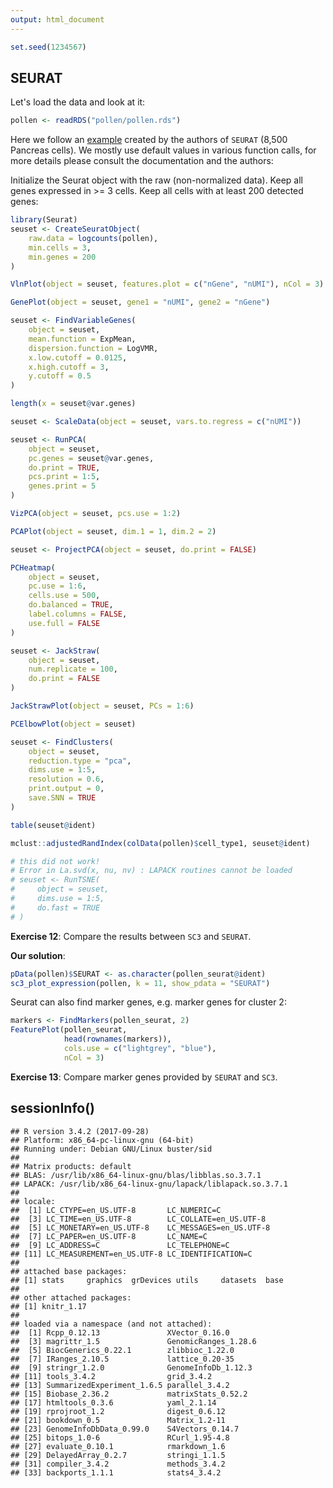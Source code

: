 ```yaml
---
output: html_document
---
```





```r
set.seed(1234567)
```

## SEURAT

Let's load the data and look at it:

```r
pollen <- readRDS("pollen/pollen.rds")
```

Here we follow an [example](http://satijalab.org/seurat/get_started.html) created by the authors of `SEURAT` (8,500 Pancreas cells). We mostly use default values in various function calls, for more details please consult the documentation and the authors:





Initialize the Seurat object with the raw (non-normalized data).  Keep all genes expressed in >= 3 cells. Keep all cells with at least 200 detected genes:

```r
library(Seurat)
seuset <- CreateSeuratObject(
    raw.data = logcounts(pollen), 
    min.cells = 3, 
    min.genes = 200
)

VlnPlot(object = seuset, features.plot = c("nGene", "nUMI"), nCol = 3)

GenePlot(object = seuset, gene1 = "nUMI", gene2 = "nGene")

seuset <- FindVariableGenes(
    object = seuset, 
    mean.function = ExpMean, 
    dispersion.function = LogVMR, 
    x.low.cutoff = 0.0125, 
    x.high.cutoff = 3, 
    y.cutoff = 0.5
)

length(x = seuset@var.genes)

seuset <- ScaleData(object = seuset, vars.to.regress = c("nUMI"))

seuset <- RunPCA(
    object = seuset, 
    pc.genes = seuset@var.genes, 
    do.print = TRUE, 
    pcs.print = 1:5, 
    genes.print = 5
)

VizPCA(object = seuset, pcs.use = 1:2)

PCAPlot(object = seuset, dim.1 = 1, dim.2 = 2)

seuset <- ProjectPCA(object = seuset, do.print = FALSE)

PCHeatmap(
    object = seuset, 
    pc.use = 1:6, 
    cells.use = 500, 
    do.balanced = TRUE, 
    label.columns = FALSE,
    use.full = FALSE
)

seuset <- JackStraw(
    object = seuset, 
    num.replicate = 100, 
    do.print = FALSE
)

JackStrawPlot(object = seuset, PCs = 1:6)

PCElbowPlot(object = seuset)

seuset <- FindClusters(
    object = seuset, 
    reduction.type = "pca", 
    dims.use = 1:5, 
    resolution = 0.6, 
    print.output = 0, 
    save.SNN = TRUE
)

table(seuset@ident)

mclust::adjustedRandIndex(colData(pollen)$cell_type1, seuset@ident)

# this did not work!
# Error in La.svd(x, nu, nv) : LAPACK routines cannot be loaded
# seuset <- RunTSNE(
#     object = seuset, 
#     dims.use = 1:5, 
#     do.fast = TRUE
# )
```

__Exercise 12__: Compare the results between `SC3` and `SEURAT`.

__Our solution__:

```r
pData(pollen)$SEURAT <- as.character(pollen_seurat@ident)
sc3_plot_expression(pollen, k = 11, show_pdata = "SEURAT")
```


Seurat can also find marker genes, e.g. marker genes for cluster 2:

```r
markers <- FindMarkers(pollen_seurat, 2)
FeaturePlot(pollen_seurat, 
            head(rownames(markers)), 
            cols.use = c("lightgrey", "blue"), 
            nCol = 3)
```

__Exercise 13__: Compare marker genes provided by `SEURAT` and `SC3`.

## sessionInfo()


```
## R version 3.4.2 (2017-09-28)
## Platform: x86_64-pc-linux-gnu (64-bit)
## Running under: Debian GNU/Linux buster/sid
## 
## Matrix products: default
## BLAS: /usr/lib/x86_64-linux-gnu/blas/libblas.so.3.7.1
## LAPACK: /usr/lib/x86_64-linux-gnu/lapack/liblapack.so.3.7.1
## 
## locale:
##  [1] LC_CTYPE=en_US.UTF-8       LC_NUMERIC=C              
##  [3] LC_TIME=en_US.UTF-8        LC_COLLATE=en_US.UTF-8    
##  [5] LC_MONETARY=en_US.UTF-8    LC_MESSAGES=en_US.UTF-8   
##  [7] LC_PAPER=en_US.UTF-8       LC_NAME=C                 
##  [9] LC_ADDRESS=C               LC_TELEPHONE=C            
## [11] LC_MEASUREMENT=en_US.UTF-8 LC_IDENTIFICATION=C       
## 
## attached base packages:
## [1] stats     graphics  grDevices utils     datasets  base     
## 
## other attached packages:
## [1] knitr_1.17
## 
## loaded via a namespace (and not attached):
##  [1] Rcpp_0.12.13               XVector_0.16.0            
##  [3] magrittr_1.5               GenomicRanges_1.28.6      
##  [5] BiocGenerics_0.22.1        zlibbioc_1.22.0           
##  [7] IRanges_2.10.5             lattice_0.20-35           
##  [9] stringr_1.2.0              GenomeInfoDb_1.12.3       
## [11] tools_3.4.2                grid_3.4.2                
## [13] SummarizedExperiment_1.6.5 parallel_3.4.2            
## [15] Biobase_2.36.2             matrixStats_0.52.2        
## [17] htmltools_0.3.6            yaml_2.1.14               
## [19] rprojroot_1.2              digest_0.6.12             
## [21] bookdown_0.5               Matrix_1.2-11             
## [23] GenomeInfoDbData_0.99.0    S4Vectors_0.14.7          
## [25] bitops_1.0-6               RCurl_1.95-4.8            
## [27] evaluate_0.10.1            rmarkdown_1.6             
## [29] DelayedArray_0.2.7         stringi_1.1.5             
## [31] compiler_3.4.2             methods_3.4.2             
## [33] backports_1.1.1            stats4_3.4.2
```
